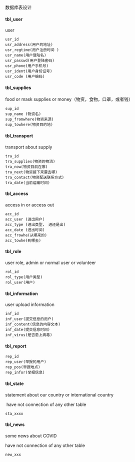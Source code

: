 数据库表设计

#### tbl_user

user

```
usr_id
usr_address(用户的地址)
usr_regtime(用户注册时间 )
usr_name(用户登陆名)
usr_passwd(用户登陆密码)
usr_phone(用户手机号)
usr_ident(用户身份证号)
usr_code (用户编码)
```

#### tbl_supplies

food or mask supplies or money（物资，食物，口罩，或者钱）

```
sup_id
sup_name (物资名)
sup_fromwhere(物资来源)
sup_towhere(物资目的地)
```

#### tbl_transport

transport about supply

```
tra_id
tra_supplies(物资的物流)
tra_now(物资目前在哪)
tra_next(物资接下来要去哪)
tra_contact(物资配送联系方式)
tra_date(当前运输时间)
```

#### tbl_access

access in or access out 

```
acc_id
acc_user (进出用户)
acc_type (进出类型， 进还是出)
acc_date (进出时间)
acc_frowhe(从哪来的)
acc_towhe(到哪去)
```

#### tbl_role

user role, admin  or normal user or volunteer 

```
rol_id
rol_type(用户类型)
rol_user(用户)
```

#### tbl_information

user upload information 

```
inf_id
inf_user(提交信息的用户)
inf_content(信息的内容文本)
inf_date(提交信息时间)
inf_virus(是否患上病毒)
```

#### tbl_report

```
rep_id
rep_user(举报的用户)
rep_pos(举报地点)
rep_infor(举报信息)
```

#### tbl_state

statement about our country or international country

​	have not connection of any other table

```
sta_xxxx

```

#### tbl_news

some news about COVID 

have not connection of any other table

```
new_xxx
```

